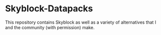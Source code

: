 # Skyblock-Datapacks
This repository contains Skyblock as well as a variety of alternatives that I and the community (with permission) make.
